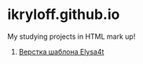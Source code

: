 # ikryloff.github.io
My studying projects in HTML mark up!

1. [Верстка шаблона Elysa4t](https://ikryloff.github.io/Elysa4t/index.html)

